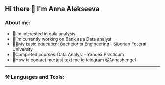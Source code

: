 ## Hi there 👋 I'm Anna Alekseeva
### About me:
- 👀I’m interested in data analysis
- 🏦I’m currently working on Bank as a Data analyst
- 👩‍🎓My basic education: Bachelor of Engineering - Siberian Federal University
- 📔Completed courses: Data Analyst - Yandex.Practicum
- 📩How to contact me: just text me to telegram @Annashengel

---

### :hammer_and_pick: Languages and Tools:
<div>
 <img scr="https://raw.githubusercontent.com/devicons/devicon/55609aa5bd817ff167afce0d965585c92040787a/icons/python/python-original-wordmark.svg">
